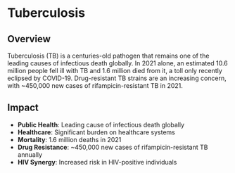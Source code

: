 # Tuberculosis

## Overview

Tuberculosis (TB) is a centuries-old pathogen that remains one of the leading causes of infectious death globally. In 2021 alone, an estimated 10.6 million people fell ill with TB and 1.6 million died from it, a toll only recently eclipsed by COVID-19. Drug-resistant TB strains are an increasing concern, with ~450,000 new cases of rifampicin-resistant TB in 2021.

## Impact

- **Public Health**: Leading cause of infectious death globally
- **Healthcare**: Significant burden on healthcare systems
- **Mortality**: 1.6 million deaths in 2021
- **Drug Resistance**: ~450,000 new cases of rifampicin-resistant TB annually
- **HIV Synergy**: Increased risk in HIV-positive individuals
